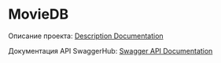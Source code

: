 # MovieDB

Описание проекта:
[Description Documentation](docs/description.md)

Документация API SwaggerHub:
[Swagger API Documentation](https://app.swaggerhub.com/apis-docs/dmitrijch/api-documentation1/1.0)